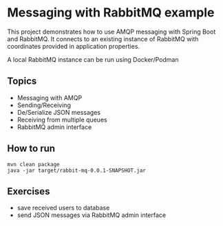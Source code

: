 # Messaging with RabbitMQ example
This project demonstrates how to use AMQP messaging with Spring Boot and RabbitMQ. It connects to an existing instance of RabbitMQ with coordinates provided in application properties.

A local RabbitMQ instance can be run using Docker/Podman

## Topics
* Messaging with AMQP
* Sending/Receiving
* De/Serialize JSON messages
* Receiving from multiple queues
* RabbitMQ admin interface

## How to run

    mvn clean package
    java -jar target/rabbit-mq-0.0.1-SNAPSHOT.jar

## Exercises
* save received users to database
* send JSON messages via RabbitMQ admin interface